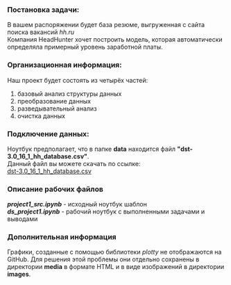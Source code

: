 ### Постановка задачи:
В вашем распоряжении будет база резюме, выгруженная с сайта поиска вакансий _hh.ru_  
Компания HeadHunter хочет построить модель, которая автоматически определяла примерный уровень заработной платы.

### Организационная информация:
Наш проект будет состоять из четырёх частей:
1) базовый анализ структуры данных
2) преобразование данных
3) разведывательный анализ
4) очистка данных

### Подключение данных:
Ноутбук предполагает, что в папке **data** находится файл **"dst-3.0_16_1_hh_database.csv"**.   
Данный файл вы можете скачать по ссылке:  
[dst-3.0_16_1_hh_database.csv](https://drive.google.com/file/d/1zhvLnV8L_dKi967qQQGVhLcF-m_SOINE/view?usp=sharing)

### Описание рабочих файлов
**_project1_src.ipynb_** - исходный ноутбук шаблон  
**_ds_project1.ipynb_** - рабочий ноутбук с выполненными задачами и выводами

### Дополнительная информация
Графики, созданные с помощью библиотеки _plotty_ не отображаются на GitHub. Для решения этой проблемы они отдельно сохранены в директории **media** в формате HTML и в виде изображений в директории **images**. 